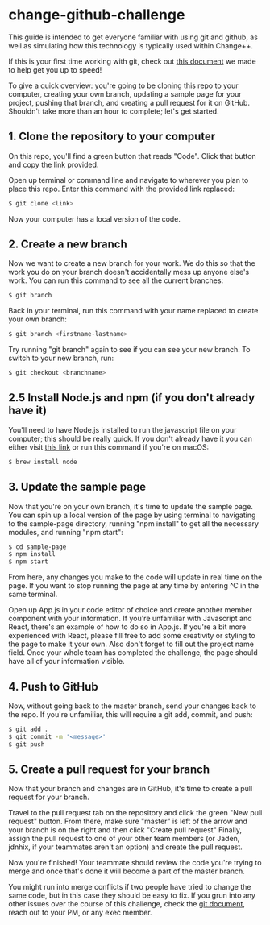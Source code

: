 # change-github-challenge

This guide is intended to get everyone familiar with using git and github, as well as simulating how this 
technology is typically used within Change++.

If this is your first time working with git, check out [this document](https://docs.google.com/document/d/1D89Tvytivgpwm0VHu8-KRdGXipxD7ze28uD_goA2j88/edit) we made to help get you up to speed!

To give a quick overview: you're going to be cloning this repo to your computer, creating your own branch, 
updating a sample page for your project, pushing that branch, and creating a pull request for it on GitHub. Shouldn't take more than an hour to complete; let's get started.

## 1. Clone the repository to your computer

On this repo, you'll find a green button that reads "Code". Click that button and copy the link provided.

Open up terminal or command line and navigate to wherever you plan to place this repo. Enter this command with the 
provided link replaced:

```bash
$ git clone <link>
```

Now your computer has a local version of the code.

## 2. Create a new branch

Now we want to create a new branch for your work. We do this so that the work you do on your branch doesn't 
accidentally mess up anyone else's work. You can run this command to see all the current branches:

```bash
$ git branch
```

Back in your terminal, run this command with your name replaced to create your own branch:

```bash
$ git branch <firstname-lastname>
```

Try running "git branch" again to see if you can see your new branch. To switch to your new branch, run:

```bash
$ git checkout <branchname>
```

## 2.5 Install Node.js and npm (if you don't already have it)

You'll need to have Node.js installed to run the javascript file on your computer; this should be really quick.
If you don't already have it you can either visit [this link](https://nodejs.org/en/download/) or run this command if 
you're on macOS:

```bash
$ brew install node
```

## 3. Update the sample page

Now that you're on your own branch, it's time to update the sample page. You can spin up a local version of the page 
by using terminal to navigating to the sample-page directory, running "npm install" to get all the necessary modules, 
and running "npm start":

```bash
$ cd sample-page
$ npm install
$ npm start
```
From here, any changes you make to the code will update in real time on the page. If you want to stop running the
page at any time by entering ^C in the same terminal. 

Open up App.js in your code editor of choice and create another member component with your information. 
If you're unfamiliar with Javascript and React, there's an example of how to do so in App.js.
If you're a bit more experienced with React, please fill free to add some creativity or styling to the page to make it your own.
Also don't forget to fill out the project name field. Once your whole team has completed the challenge, the page 
should have all of your information visible.


## 4. Push to GitHub
Now, without going back to the master branch, send your changes back to the repo. If you're unfamiliar, 
this will require a git add, commit, and push:

```bash
$ git add .
$ git commit -m '<message>'
$ git push
```

## 5. Create a pull request for your branch
Now that your branch and changes are in GitHub, it's time to create a pull request for your branch.

Travel to the pull request tab on the repository and click the green "New pull request" button. 
From there, make sure "master" is left of the arrow and your branch is on the right and then click "Create pull request"
Finally, assign the pull request to one of your other team members (or Jaden, jdnhix, if your teammates aren't an option)
and create the pull request.

Now you're finished! Your teammate should review the code you're trying to merge and once that's done it will 
become a part of the master branch. 

You might run into merge conflicts if two people have tried to change the same code,
but in this case they should be easy to fix. If you grun into any other issues over the course of this challenge, 
check the [git document](https://docs.google.com/document/d/1D89Tvytivgpwm0VHu8-KRdGXipxD7ze28uD_goA2j88), reach out to your PM, or any exec member.






